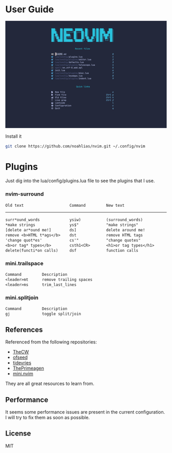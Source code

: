 

# User Guide


![](./assets/dashboard.png)

Install it
```bash
git clone https://github.com/noahlias/nvim.git ~/.config/nvim
```

# Plugins

Just dig into the lua/config/plugins.lua file to see the plugins that I use.


### nvim-surround

    Old text                    Command         New text
--------------------------------------------------------------------------------
    surr*ound_words             ysiw)           (surround_words)
    *make strings               ys$"            "make strings"
    [delete ar*ound me!]        ds]             delete around me!
    remove <b>HTML t*ags</b>    dst             remove HTML tags
    'change quot*es'            cs'"            "change quotes"
    <b>or tag* types</b>        csth1<CR>       <h1>or tag types</h1>
    delete(functi*on calls)     dsf             function calls

### mini.trailspace
    Command         Description
    <leader>mt      remove trailing spaces
    <leader>ms      trim_last_lines

### mini.splitjoin

    Command         Description
    gj              toggle split/join

## References
Referenced from the following repositories:

- [TheCW](https://github.com/theniceboy/nvim)
- [ofseed](https://github.com/ofseed/nvim/)
- [tjdevries](https://github.com/tjdevries/config_manager)
- [ThePrimeagen](https://github.com/ThePrimeagen/init.lua)
- [mini.nvim](https://github.com/echasnovski/mini.nvim)

They are all great resources to learn from.

## Performance

It seems some performance issues are present in the current configuration. I will try to fix them as soon as possible.

## License

MIT
